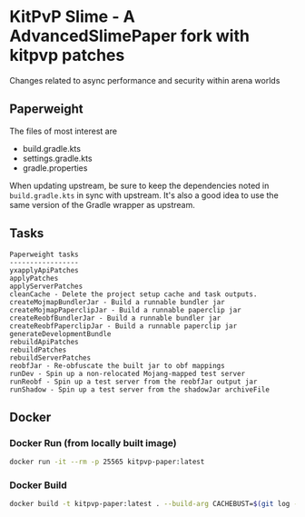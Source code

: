# KitPvP Slime - A AdvancedSlimePaper fork with kitpvp patches
Changes related to async performance and security within arena worlds

## Paperweight

The files of most interest are
- build.gradle.kts
- settings.gradle.kts
- gradle.properties

When updating upstream, be sure to keep the dependencies noted in `build.gradle.kts` in sync with upstream.
It's also a good idea to use the same version of the Gradle wrapper as upstream.

## Tasks

```
Paperweight tasks
-----------------
yxapplyApiPatches
applyPatches
applyServerPatches
cleanCache - Delete the project setup cache and task outputs.
createMojmapBundlerJar - Build a runnable bundler jar
createMojmapPaperclipJar - Build a runnable paperclip jar
createReobfBundlerJar - Build a runnable bundler jar
createReobfPaperclipJar - Build a runnable paperclip jar
generateDevelopmentBundle
rebuildApiPatches
rebuildPatches
rebuildServerPatches
reobfJar - Re-obfuscate the built jar to obf mappings
runDev - Spin up a non-relocated Mojang-mapped test server
runReobf - Spin up a test server from the reobfJar output jar
runShadow - Spin up a test server from the shadowJar archiveFile
```

## Docker

###  Docker Run (from locally built image)
```bash
docker run -it --rm -p 25565 kitpvp-paper:latest
```

### Docker Build

```bash
docker build -t kitpvp-paper:latest . --build-arg CACHEBUST=$(git log -n 1 --pretty=format:"%H" origin/submodules)
```